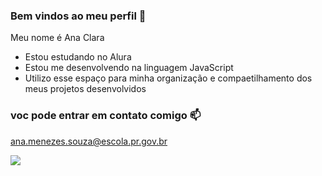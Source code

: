 ###  Bem vindos ao meu perfil 💙

Meu nome é Ana Clara

- Estou estudando no Alura
-  Estou me desenvolvendo na linguagem JavaScript
-  Utilizo esse espaço para minha organização e compaetilhamento dos meus projetos desenvolvidos

###  voc pode entrar em contato comigo 📫

ana.menezes.souza@escola.pr.gov.br

![](https://media.tenor.com/TS0cA2Y7izgAAAAd/raccoon-racon.gif)
